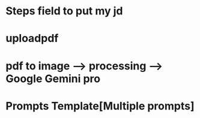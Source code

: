 # Steps field to put my jd
# uploadpdf
# pdf to image --> processing --> Google Gemini pro 
# Prompts Template[Multiple prompts]